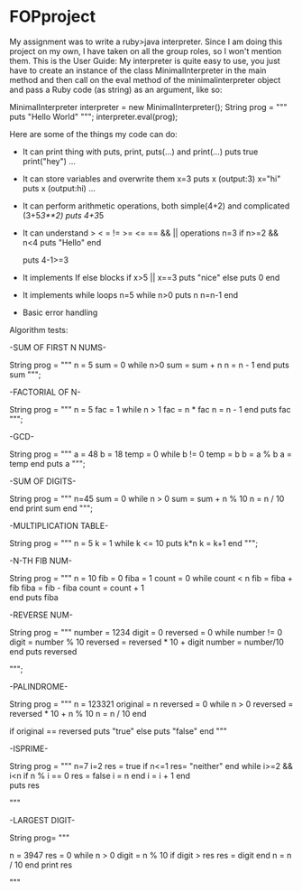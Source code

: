 # FOPproject
My assignment was to write a ruby>java interpreter.
Since I am doing this project on my own, I have taken on all the group roles, so I won't mention them.
This is the User Guide:
My interpreter is quite easy to use, you just have to create an instance of the class MinimalInterpreter in the main method and then call on the eval method of the minimalinterpreter object and pass a Ruby code (as string) as an argument, like so:

MinimalInterpreter interpreter = new MinimalInterpreter();
String prog = """
           puts "Hello World"
              """;
interpreter.eval(prog);

Here are some of the things my code can do:
   * It can print thing with puts, print, puts(...) and print(...)
      puts true
      print("hey")
      ...
   * It can store variables and overwrite them
     x=3
     puts x
     (output:3)
      x="hi"
     puts x
     (output:hi)
     ...
   * It can perform arithmetic operations, both simple(4+2) and complicated (3+5*3**2)
     puts 4+3*5
   * It can understand > < = != >= <= == && || operations
     n=3
     if n>=2 && n<4
       puts "Hello"
     end

     puts 4-1>=3
   * It implements If else blocks
         if x>5 || x==3
            puts "nice"
         else
            puts 0
         end
   * It implements while loops
       n=5
       while n>0
          puts n
          n=n-1
       end
   * Basic error handling

Algorithm tests:

-SUM OF FIRST N NUMS-

  String prog = """
          n = 5
          sum = 0
         while n>0
          sum = sum + n
          n = n - 1
         end
         puts sum
          """;

-FACTORIAL OF N-

String prog = """
          n = 5
          fac = 1
         while n > 1
          fac = n * fac
          n = n - 1
         end
         puts fac
         """;

-GCD-

 String prog = """ 
           a = 48
           b = 18
           temp = 0
         while b != 0
          temp = b
          b = a % b
          a = temp
         end
          puts a
          """;
          
-SUM OF DIGITS-

String prog = """
n=45
sum = 0
  while n > 0
    sum = sum + n % 10
    n = n / 10
  end
  print sum
end
""";

-MULTIPLICATION TABLE-

 String prog = """
          n = 5
          k = 1
         while k <= 10
          puts k*n
          k = k+1
         end
          """;

-N-TH FIB NUM-

String prog = """
n = 10
fib = 0
fiba = 1
count = 0 
while count < n
  fib = fiba + fib 
  fiba = fib - fiba 
  count = count + 1  
end
puts fiba

-REVERSE NUM-

String prog = """
number = 1234
digit = 0
reversed = 0
while number != 0
  digit = number % 10 
  reversed = reversed * 10 + digit 
  number = number/10
end
puts reversed

""";

-PALINDROME-

String prog = """
 n = 123321
 original = n
  reversed = 0
  while n > 0
    reversed = reversed * 10 + n % 10
    n = n / 10
  end
  
  if original == reversed 
   puts "true"
  else
   puts "false"
  end
"""

-ISPRIME-

String prog = """
     n=7
     i=2
     res = true
     if n<=1
     res= "neither"
     end
     while i>=2 && i<n 
       if n % i == 0
         res = false
         i = n
       end
        i = i + 1
     end     
puts res

"""

-LARGEST DIGIT-

String prog= """

n = 3947
res = 0
while n > 0
  digit = n % 10
  if digit > res
    res = digit
  end
  n = n / 10
end
print res

"""


    
